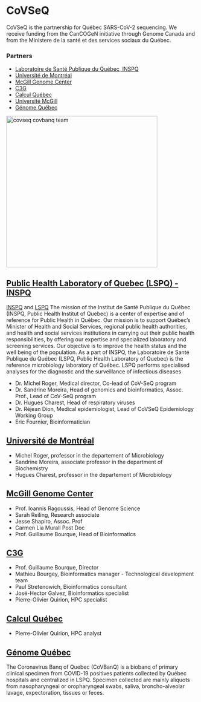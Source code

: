 # CoVSeQ

CoVSeQ is the partnership for Québec SARS-CoV-2 sequencing. We receive
funding from the CanCOGeN initiative through Genome Canada and from
the Ministere de la santé et des services sociaux du Québec.


### Partners

- [Laboratoire de Santé Publique du Québec, INSPQ](#inspq)
- [Université de Montréal](#udem)
- [McGill Genome Center](#mgc)
- [C3G](#c3g)
- [Calcul Québec](#cq)
- [Université McGill](#umcg)
- [Génome Québec](#gq)

<div class="text-center">
  <img height="400" src="../../images/CoVSeQ-CoVBanQ_Team.jpg" alt="covseq covbanq team" />
</div>

## <a name="inspq" href="https://www.inspq.qc.ca/">Public Health Laboratory of Quebec (LSPQ) - INSPQ</a>

<a href="https://www.inspq.qc.ca/">INSPQ</a> and <a href="https://www.inspq.qc.ca/lspq">LSPQ</a>
The mission of the Institut de Santé Publique du Québec (INSPQ, Public Health Institut of Quebec) is a center of expertise and of reference for Public Health in Québec. Our mission is to support Québec’s Minister of Health and Social Services, regional public health authorities, and health and social services institutions in carrying out their public health responsibilities, by offering our expertise and specialized laboratory and screening services. Our objective is to improve the health status and the well being of the population. As a part of INSPQ, the Laboratoire de Santé Publique du Québec (LSPQ, Public
Health Laboratory of Quebec) is the reference microbiology laboratory of Québec.
LSPQ performs specialised analyses for the diagnostic and the surveillance of
infectious diseases
  

<ul>
<li>  Dr. Michel Roger, Medical director, Co-lead of CoV-SeQ program  </li>
<li>  Dr. Sandrine Moreira, Head of genomics and bioinformatics, Assoc. Prof., Lead of CoV-SeQ program</li>
<li>  Dr. Hugues Charest, Head of respiratory viruses</li>
<li>  Dr. Réjean Dion, Medical epidemiologist, Lead of CoVSeQ Epidemiology Working Group</li>
<li>  Eric Fournier, Bioinformatician</li>
</ul>


## <a name="udem" href="https://www.umontreal.ca/">Université de Montréal</a>

<ul>
<li>  Michel Roger, professor in the departement of Microbiology</li>
<li>  Sandrine Moreira, associate professor in the department of Biochemistry</li>
<li>  Hugues Charest, professor in the departement of Microbiology</li>
</ul>



## <a name="mgc" href="http://www.mcgillgenomecentre.org/">McGill Genome Center</a>

<ul>
<li>  Prof. Ioannis Ragoussis, Head of Genome Science </li>
<li>  Sarah Reiling, Research associate </li>
<li>  Jesse Shapiro, Assoc. Prof </li>
<li>  Carmen Lia Murall Post Doc </li>
<li>  Prof. Guillaume Bourque, Head of Bioinformatics </li>
</ul>

## <a name="c3g" href="http://www.computationalgenomics.ca/">C3G</a>

<ul>
<li>  Prof. Guillaume Bourque, Director </li>
<li>  Mathieu Bourgey, Bioinformatics manager - Technological development team </li>
<li>  Paul Stretenowich, Bioinformatics consultant </li>
<li>  José-Hector Galvez, Bioinformatics specialist </li>
<li>  Pierre-Olivier Quirion, HPC specialist  </li>
</ul>

## <a name="cq" href="https://www.calculquebec.ca/">Calcul Québec</a>

<ul>
<li>  Pierre-Olivier Quirion, HPC analyst </li>
</ul>
</ul>

## <a name="gq" href="http://www.genomequebec.com/">Génome Québec</a>

The Coronavirus Banq of Quebec (CoVBanQ) is a biobanq of primary clinical specimen from COVID-19 positives patients collected by
Québec hospitals and centralized in LSPQ. Specimen collected are mainly aliquots from
nasopharyngeal or oropharyngeal swabs, saliva, broncho-alveolar lavage, expectoration,
tissues or feces. 


